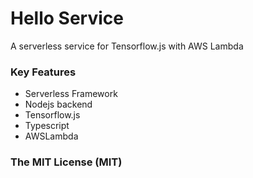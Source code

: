 # Hello Service
A serverless service for Tensorflow.js with AWS Lambda

### Key Features

* Serverless Framework
* Nodejs backend
* Tensorflow.js
* Typescript
* AWSLambda

### The MIT License (MIT)

